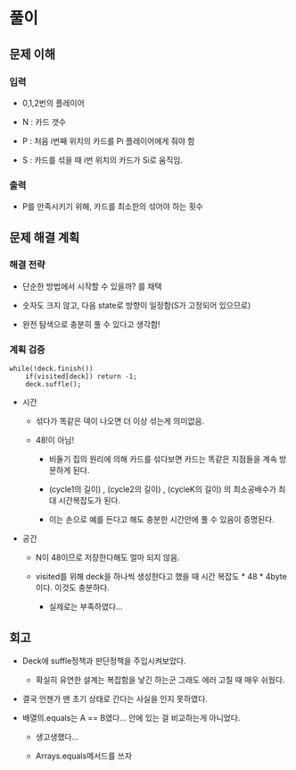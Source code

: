 # 풀이

## 문제 이해

### 입력

- 0,1,2번의 플레이어

- N : 카드 갯수

- P : 처음 i번째 위치의 카드를 Pi 플레이어에게 줘야 함

- S : 카드를 섞을 때 i번 위치의 카드가 Si로 움직임.

### 출력

- P를 만족시키기 위해, 카드를 최소한의 섞어야 하는 횟수

## 문제 해결 계획

### 해결 전략

- 단순한 방법에서 시작할 수 있을까? 를 채택

- 숫자도 크지 않고, 다음 state로 방향이 일정함(S가 고정되어 있으므로)

- 완전 탐색으로 충분히 풀 수 있다고 생각함!

### 계획 검증

```
while(!deck.finish())
    if(visited[deck]) return -1;
    deck.suffle();
```

- 시간

    - 섞다가 똑같은 덱이 나오면 더 이상 섞는게 의미없음.

    - 48!이 아님!

        - 비둘기 집의 원리에 의해 카드를 섞다보면 카드는 똑같은 지점들을 계속 방문하게 된다.

        - (cycle1의 길이) , (cycle2의 길이) , (cycleK의 길이) 의 최소공배수가 최대 시간복잡도가 된다.

        - 이는 손으로 예를 든다고 해도 충분한 시간안에 풀 수 있음이 증명된다.

- 공간

    - N이 48이므로 저장한다해도 얼마 되지 않음.

    - visited를 위해 deck을 하나씩 생성한다고 했을 때 시간 복잡도 * 48 * 4byte이다. 이것도 충분하다.

        - 실제로는 부족하였다...

## 회고

- Deck에 suffle정책과 판단정책을 주입시켜보았다.

    - 확실히 유연한 설계는 복잡함을 낳긴 하는군 그래도 에러 고칠 때 매우 쉬웠다.

- 결국 언젠가 맨 초기 상태로 간다는 사실을 인지 못하였다.

- 배열의.equals는 A == B였다... 안에 있는 걸 비교하는게 아니었다.

    - 생고생했다...

    - Arrays.equals메서드를 쓰자
